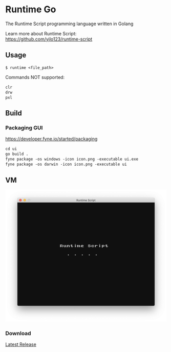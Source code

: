 # Runtime Go
The Runtime Script programming language written in Golang

Learn more about Runtime Script:  
https://github.com/yjlo123/runtime-script

## Usage  
```shell
$ runtime <file_path>
```

Commands NOT supported:  
```
clr
drw
pxl
```

## Build
### Packaging GUI
https://developer.fyne.io/started/packaging  
```
cd ui
go build .
fyne package -os windows -icon icon.png -executable ui.exe
fyne package -os darwin -icon icon.png -executable ui
```

## VM
<img src="https://github.com/yjlo123/runtime-go/blob/main/screenshot_vm.png">

### Download
[Latest Release](https://github.com/yjlo123/runtime-go/releases/latest)
